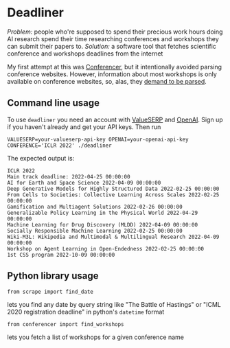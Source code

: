 # Deadliner

*Problem:* people who're supposed to spend their precious work hours doing AI research spend their time researching conferences and workshops they can submit their papers to.
*Solution:* a software tool that fetches scientific conference and workshops deadlines from the internet

My first attempt at this was [Conferencer](http://conferencer.surge.sh/), but it intentionally avoided parsing conference websites. However, information about most workshops is only available on conference websites, so, alas, they [demand to be parsed](https://www.google.com/search?q=pain+demands+to+be+felt).

## Command line usage

To use `deadliner` you need an account with [ValueSERP](https://www.valueserp.com/) and [OpenAI](https://openai.com/api/).
Sign up if you haven't already and get your API keys.
Then run

```
VALUESERP=your-valueserp-api-key OPENAI=your-openai-api-key CONFERENCE='ICLR 2022' ./deadliner
```

The expected output is:

```
ICLR 2022
Main track deadline: 2022-04-25 00:00:00
AI for Earth and Space Science 2022-04-09 00:00:00
Deep Generative Models for Highly Structured Data 2022-02-25 00:00:00
From Cells to Societies: Collective Learning Across Scales 2022-02-25 00:00:00
Gamification and Multiagent Solutions 2022-02-26 00:00:00
Generalizable Policy Learning in the Physical World 2022-04-29 00:00:00
Machine Learning for Drug Discovery (MLDD) 2022-04-09 00:00:00
Socially Responsible Machine Learning 2022-02-25 00:00:00
Wiki-M3L: Wikipedia and Multimodal & Multilingual Research 2022-04-09 00:00:00
Workshop on Agent Learning in Open-Endedness 2022-02-25 00:00:00
1st CSS program 2022-10-09 00:00:00
```

## Python library usage

```
from scrape import find_date
```

lets you find any date by query string like "The Battle of Hastings" or "ICML 2020 registration deadline" in python's `datetime` format

```
from conferencer import find_workshops
```

lets you fetch a list of workshops for a given conference name
